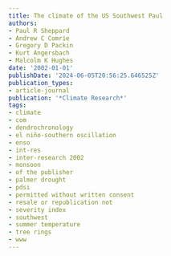 ```yaml
---
title: The climate of the US Southwest Paul
authors:
- Paul R Sheppard
- Andrew C Comrie
- Gregory D Packin
- Kurt Angersbach
- Malcolm K Hughes
date: '2002-01-01'
publishDate: '2024-06-05T20:56:25.646525Z'
publication_types:
- article-journal
publication: '*Climate Research*'
tags:
- climate
- com
- dendrochronology
- el niño-southern oscillation
- enso
- int-res
- inter-research 2002
- monsoon
- of the publisher
- palmer drought
- pdsi
- permitted without written consent
- resale or republication not
- severity index
- southwest
- summer temperature
- tree rings
- www
---
```

